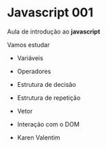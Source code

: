 # Javascript 001
Aula de introdução ao **javascript**

Vamos estudar
- Variáveis
- Operadores
- Estrutura de decisão
- Estrutura de repetição
- Vetor
- Interação com o DOM

- Karen Valentim
